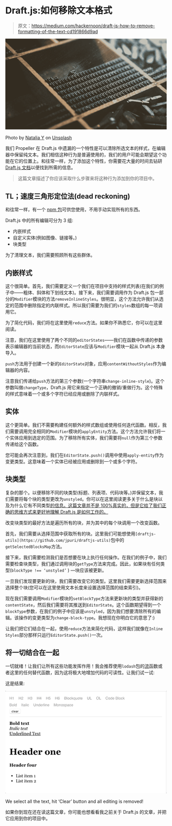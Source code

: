 # Draft.js:如何移除文本格式

> 原文：<https://medium.com/hackernoon/draft-js-how-to-remove-formatting-of-the-text-cd191866d9ad>

![](img/a3658edd55c04761492924cace903916.png)

Photo by [Natalia Y](https://unsplash.com/photos/NScCnMEYHQ0?utm_source=unsplash&utm_medium=referral&utm_content=creditCopyText) on [Unsplash](https://unsplash.com/search/photos/type-setters?utm_source=unsplash&utm_medium=referral&utm_content=creditCopyText)

我们 Propeller 在 Draft.js 中遗漏的一个特性是可以清除所选文本的样式，在编辑器中保留纯文本。我们相信这种行为是普遍使用的，我们的用户可能会期望这个功能在它的位置上。和往常一样，为了添加这个特性，你需要花大量的时间去钻研 [Draft.js 文档](https://draftjs.org/docs)以便找到所需的信息。

> 这篇文章描述了你应该采取什么步骤来将这种行为添加到你的项目中。

## TL；速度三角形定位法(dead reckoning)

和往常一样，有一个 [npm 包](https://www.npmjs.com/package/draft-js-clear-formatting)可供您使用，不用手动实现所有的东西。

Draft.js 中的所有编辑可分为 3 组:

*   内嵌样式
*   自定义实体(例如图像、链接等。)
*   块类型

为了清理文本，我们需要照顾所有这些群体。

## 内嵌样式

这个很简单。首先，我们需要定义一个我们在项目中支持的样式列表(在我们的例子中——粗体、斜体和下划线文本)。接下来，我们需要调用作为 Draft.js 包一部分的`Modifier`模块的方法`removeInlineStyles`。很明显，这个方法允许我们从选定的范围中删除指定的内联样式。所以我们需要为我们的`styles`数组的每一项调用它。

为了简化代码，我们将在这里使用`reduce`方法。如果你不熟悉它，你可以在这里阅读。

注意，我们在这里使用了两个不同的`editorStates`——我们在函数中传递的参数表示编辑器的当前状态，而`EditorState`应该与`Modifier`模块一起从 Draft.js 本身导入。

`push`方法用于创建一个新的`EditorState`对象，应用`contentWithoutStyles`作为编辑器的内容。

注意我们传递给`push`方法的第三个参数(一个字符串`change-inline-style`)。这个参数叫做`changeType`，Draft.js 用它来指定一个正确的撤销/重做行为。这个特殊的样式意味着一个或多个字符已经应用或删除了内联样式。

## 实体

这个更简单。我们不需要构建任何额外的样式数组或使用任何迭代函数。相反，我们需要调用完全相同的`Modifier`模块的`applyEntity`方法。这个方法允许我们将一个实体应用到选定的范围。为了移除所有实体，我们需要将`null`作为第三个参数传递给这个函数。

您可能会再次注意到，我们在`EditorState.push()`调用中使用`apply-entity`作为变更类型。这意味着一个实体已经被应用或删除到一个或多个字符。

## 块类型

复杂的那个。以便移除不同的块类型(标题、列表项、代码块等。)并保留文本，我们需要将每个块的类型更改为`unstyled`。你可以在这里阅读更多关于什么是块以及为什么它有不同类型[的信息。这篇文章并不是 100%真实的，但是它给了我们正确的思维方式来更好地理解 Draft.js 是如何工作的。](/@rajaraodv/how-draft-js-represents-rich-text-data-eeabb5f25cf2)

改变块类型的最好方法是遍历所有的块，并为其中的每个块调用一个改变函数。

首先，我们需要从选择范围中获取所有的块。这里我们可能想使用`[draftjs-utils](https://github.com/jpuri/draftjs-utils)`包中的`getSelectedBlocksMap`方法。

接下来，我们需要检测我们是否想要在块上执行任何操作。在我们的例子中，我们需要检查块类型，我们通过调用块的`getType`方法来完成。因此，如果块有任何类型(`blockType !== ‘unstyled’` ) —块应该被更新。

一旦我们发现要更新的块，我们需要改变它的类型。这里我们需要更新选择范围来选择整个块(您可以在这里使用文本长度来设置选择范围的结束索引)。

现在我们需要调用`Modifier`模块的`setBlockType`方法来更新块的类型并获得新的`contentState`，然后我们需要将其推送到`EditorState`。这个函数期望得到一个`blockType`参数，在我们的例子中应该是`unstyled`，因为我们想要清除所有的编辑。该操作的变更类型为`change-block-type`。我想现在你明白它的意思了:)

让我们把它们结合在一起，使用`reduce`方法来简化代码，这样我们就像在`Inline Styles`部分那样只运行`EditorState.push()`一次。

## 将一切结合在一起

一切就绪！让我们让所有这些功能发挥作用！我会推荐使用`lodash`包的[流](https://lodash.com/docs/4.17.11#flow)函数或者这里的任何替代函数，因为这将极大地增加代码的可读性。让我们试一试:

这是结果:

![](img/01b71955f898119b9e97bb574ccbaa7b.png)

We select all the text, hit ‘Clear’ button and all editing is removed!

如果你到现在还在读这篇文章，你可能也想看看我之前关于 Draft.js 的文章，并把它应用到你的项目中。